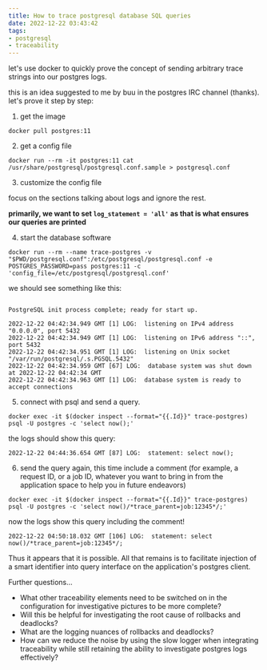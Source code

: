 ```yaml
---
title: How to trace postgresql database SQL queries
date: 2022-12-22 03:43:42
tags:
- postgresql
- traceability
---
```


let's use docker to quickly prove the concept of sending arbitrary trace strings into our postgres logs.

this is an idea suggested to me by buu in the postgres IRC channel (thanks). let's prove it step by step:

1. get the image

```
docker pull postgres:11
```

2. get a config file

```
docker run --rm -it postgres:11 cat /usr/share/postgresql/postgresql.conf.sample > postgresql.conf
```

3. customize the config file

focus on the sections talking about logs and ignore the rest.

**primarily, we want to set `log_statement = 'all'` as that is what ensures our queries are printed**

4. start the database software

```
docker run --rm --name trace-postgres -v "$PWD/postgresql.conf":/etc/postgresql/postgresql.conf -e POSTGRES_PASSWORD=pass postgres:11 -c 'config_file=/etc/postgresql/postgresql.conf'
```

we should see something like this:

```

PostgreSQL init process complete; ready for start up.

2022-12-22 04:42:34.949 GMT [1] LOG:  listening on IPv4 address "0.0.0.0", port 5432
2022-12-22 04:42:34.949 GMT [1] LOG:  listening on IPv6 address "::", port 5432
2022-12-22 04:42:34.951 GMT [1] LOG:  listening on Unix socket "/var/run/postgresql/.s.PGSQL.5432"
2022-12-22 04:42:34.959 GMT [67] LOG:  database system was shut down at 2022-12-22 04:42:34 GMT
2022-12-22 04:42:34.963 GMT [1] LOG:  database system is ready to accept connections
```

5. connect with psql and send a query.

```
docker exec -it $(docker inspect --format="{{.Id}}" trace-postgres) psql -U postgres -c 'select now();'
```

the logs should show this query:

```
2022-12-22 04:44:36.654 GMT [87] LOG:  statement: select now();
```

6. send the query again, this time include a comment (for example, a request ID, or a job ID, whatever you want to bring in from the application space to help you in future endeavors)

```
docker exec -it $(docker inspect --format="{{.Id}}" trace-postgres) psql -U postgres -c 'select now()/*trace_parent=job:12345*/;'
```

now the logs show this query including the comment!

```
2022-12-22 04:50:18.032 GMT [106] LOG:  statement: select now()/*trace_parent=job:12345*/;
```

Thus it appears that it is possible. All that remains is to facilitate injection of a smart identifier into query interface on the application's postgres client.

Further questions...

- What other traceability elements need to be switched on in the configuration for investigative pictures to be more complete?
- Will this be helpful for investigating the root cause of rollbacks and deadlocks?
- What are the logging nuances of rollbacks and deadlocks?
- How can we reduce the noise by using the slow logger when integrating traceability while still retaining the ability to investigate postgres logs effectively?